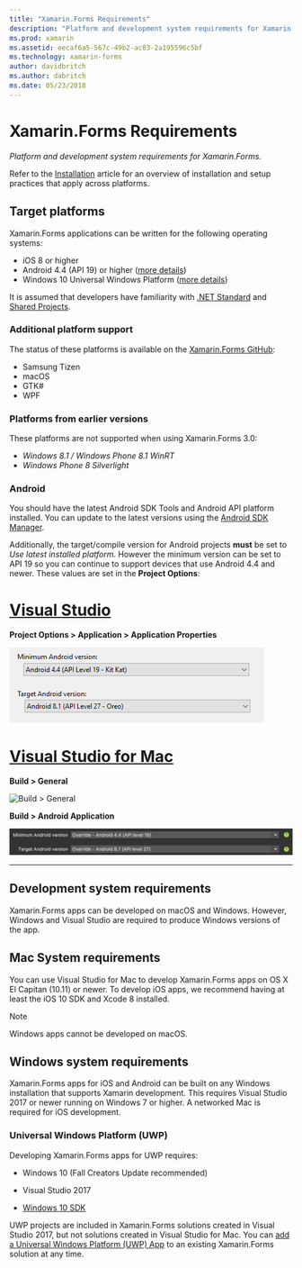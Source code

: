 ```yaml
---
title: "Xamarin.Forms Requirements"
description: "Platform and development system requirements for Xamarin.Forms."
ms.prod: xamarin
ms.assetid: eecaf6a5-567c-49b2-ac83-2a195596c5bf
ms.technology: xamarin-forms
author: davidbritch
ms.author: dabritch
ms.date: 05/23/2018
---
```

# Xamarin.Forms Requirements

_Platform and development system requirements for Xamarin.Forms._

Refer to the [Installation](~/cross-platform/get-started/installation/index.md) article for an overview of installation and setup practices that apply across platforms.

## Target platforms

Xamarin.Forms applications can be written for the following operating systems:

- iOS 8 or higher
- Android 4.4 (API 19) or higher ([more details](#android))
- Windows 10 Universal Windows Platform ([more details](#windows10))

It is assumed that developers have familiarity with [.NET Standard](~/cross-platform/app-fundamentals/net-standard.md) and [Shared Projects](~/cross-platform/app-fundamentals/shared-projects.md).

### Additional platform support

The status of these platforms is available on the [Xamarin.Forms GitHub](https://github.com/xamarin/Xamarin.Forms/wiki/Platform-Support):

- Samsung Tizen
- macOS
- GTK#
- WPF

### Platforms from earlier versions

These platforms are not supported when using Xamarin.Forms 3.0:

- *Windows 8.1 / Windows Phone 8.1 WinRT*
- *Windows Phone 8 Silverlight*

### Android

You should have the latest Android SDK Tools and Android API platform installed. You can update to the latest versions using the [Android SDK Manager](~/android/get-started/installation/android-sdk.md).

Additionally, the target/compile version for Android projects **must** be set to *Use latest installed platform*. However the minimum version can be set to API 19 so you can continue to support devices
that use Android 4.4 and newer. These values are set in the **Project Options**:

# [Visual Studio](#tab/vswin)

**Project Options > Application > Application Properties**

![](installation-images/options-android-vs-sml.png "Android build options in Visual Studio")

# [Visual Studio for Mac](#tab/vsmac)

**Build > General**

![](installation-images/options-general-sml.png "Build > General")

**Build > Android Application**

![](installation-images/options-android-sml.png "Build > Android Application")

-----

## Development system requirements

Xamarin.Forms apps can be developed on macOS and Windows. However, Windows and Visual Studio are required to produce Windows versions of the app.

## Mac System requirements

You can use Visual Studio for Mac to develop Xamarin.Forms apps on OS X El Capitan (10.11) or newer. To develop iOS apps, we recommend having at least the iOS 10 SDK and Xcode 8 installed.

> [!NOTE]
>  Windows apps cannot be developed on macOS.

## Windows system requirements

Xamarin.Forms apps for iOS and Android can be built on any Windows installation that supports Xamarin development. This requires Visual Studio 2017 or newer running on Windows 7 or higher. A networked Mac is required for iOS development.

<a name="windows10" />

### Universal Windows Platform (UWP)

Developing Xamarin.Forms apps for UWP requires:

- Windows 10 (Fall Creators Update recommended)

- Visual Studio 2017

- [Windows 10 SDK](https://dev.windows.com/downloads/windows-10-sdk)

UWP projects are included in Xamarin.Forms solutions created in Visual Studio 2017,
but not solutions created in Visual Studio for Mac.
You can [add a Universal Windows Platform (UWP) App](~/xamarin-forms/platform/windows/installation/index.md) to an existing
Xamarin.Forms solution at any time.
